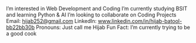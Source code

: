 I’m interested in Web Development and Coding
I’m currently studying BSIT and learning Python & AI
I’m looking to collaborate on Coding Projects
Email: hijab252@gmail.com
LinkedIn: www.linkedin.com/in/hijab-batool-bb22bb30b
Pronouns: Just call me Hijab
Fun Fact: I’m currently trying to be a good cook

<!---
ItsHijab/ItsHijab is a ✨ special ✨ repository because its `README.md` (this file) appears on your GitHub profile.
You can click the Preview link to take a look at your changes.
--->
